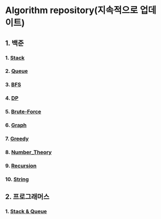 # Algorithm repository(지속적으로 업데이트)

## 1. 백준
### 1. [Stack](https://github.com/Umhyunbin/Algorithm/tree/master/BAEKJOON/Stack)
### 2. [Queue](https://github.com/Umhyunbin/Algorithm/tree/master/BAEKJOON/Queue)
### 3. [BFS](https://github.com/Umhyunbin/Algorithm/tree/master/BAEKJOON/BFS)
### 4. [DP](https://github.com/Umhyunbin/Algorithm/tree/master/BAEKJOON/DP)
### 5. [Brute-Force](https://github.com/Umhyunbin/Algorithm/tree/master/BAEKJOON/Brute-force)
### 6. [Graph](https://github.com/Umhyunbin/Algorithm/tree/master/BAEKJOON/Graph)
### 7. [Greedy](https://github.com/Umhyunbin/Algorithm/tree/master/BAEKJOON/Greedy)
### 8. [Number_Theory](https://github.com/Umhyunbin/Algorithm/tree/master/BAEKJOON/Number_theory)
### 9. [Recursion](https://github.com/Umhyunbin/Algorithm/tree/master/BAEKJOON/Recursion)
### 10. [String](https://github.com/Umhyunbin/Algorithm/tree/master/BAEKJOON/String)

## 2. 프로그래머스
### 1. [Stack & Queue](https://github.com/Umhyunbin/Algorithm/tree/master/PROGRAMMERS/Stack%20%26%20Queue)
